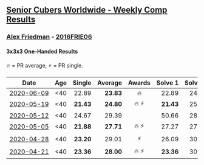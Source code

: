 <style>table {white-space: nowrap;}</style>

## [Senior Cubers Worldwide - Weekly Comp Results](/scw-comp/results/)
### [Alex Friedman](README.md) - [2016FRIE06](https://www.worldcubeassociation.org/persons/2016FRIE06?event=333oh)
#### 3x3x3 One-Handed Results

<span style="white-space: nowrap;">🔥 = PR average</span>, <span style="white-space: nowrap;">⚡ = PR single</span>.

| Date | Age | Single | Average | Awards | Solve 1 | Solve 2 | Solve 3 | Solve 4 | Solve 5 | Video |
| :--: | :--: | --: | --: | :--: | --: | --: | --: | --: | --: | :-- |
| [2020-06-09](../../results/333oh/2020-06-09.md) | <40 | 22.89 | **23.83** | 🔥 | 22.89 | 24.15 | 26.65 | 24.15 | 23.18 | [Link](https://www.facebook.com/events/903549840109576/permalink/907939493003944/) |
| [2020-05-19](../../results/333oh/2020-05-19.md) | <40 | **21.43** | **24.80** | 🔥 ⚡ | **21.43** | 25.44 | 25.76 | 25.00 | 23.97 | [Link](https://www.facebook.com/events/1880761498725633/permalink/1881033222031794/) |
| [2020-05-12](../../results/333oh/2020-05-12.md) | <40 | 24.67 | 29.39 |  | 50.66 | 28.75 | 28.27 | 31.15 | 24.67 | [Link](https://www.facebook.com/events/546188069600739/permalink/550339859185560/) |
| [2020-05-05](../../results/333oh/2020-05-05.md) | <40 | **21.88** | **27.71** | 🔥 ⚡ | 27.27 | 27.16 | 28.69 | 36.05 | **21.88** | [Link](https://www.facebook.com/events/3313106775587396/permalink/3318782515019822/) |
| [2020-04-28](../../results/333oh/2020-04-28.md) | <40 | **23.20** | 29.01 | ⚡ | 26.09 | 30.95 | **23.20** | 29.98 | 34.02 | [Link](https://www.facebook.com/events/535188653858103/permalink/538723453504623/) |
| [2020-04-21](../../results/333oh/2020-04-21.md) | <40 | **23.36** | **28.00** | 🔥 ⚡ | **23.36** | 30.73 | 34.82 | 27.46 | 25.82 | [Link](https://www.facebook.com/events/880278499062375/permalink/883239652099593/) |


<!-- Global site tag (gtag.js) - Google Analytics -->
<script async src="https://www.googletagmanager.com/gtag/js?id=UA-86348435-3"></script>
<script>window.dataLayer = window.dataLayer || []; function gtag() {dataLayer.push(arguments);} gtag('js', new Date()); gtag('config', 'UA-86348435-3');</script>
